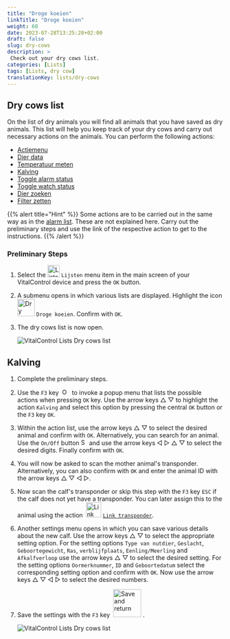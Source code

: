 ```yaml
---
title: "Droge koeien"
linkTitle: "Droge koeien"
weight: 60
date: 2023-07-28T13:25:28+02:00
draft: false
slug: dry-cows
description: >
 Check out your dry cows list.
categories: [Lists]
tags: [Lists, dry cow]
translationKey: lists/dry-cows
---
```

## Dry cows list

On the list of dry animals you will find all animals that you have saved as dry animals. This list will help you keep track of your dry cows and carry out necessary actions on the animals. You can perform the following actions:

- [Actiemenu](../alarm/#actiemenu)
- [Dier data](../alarm/#dier-data)
- [Temperatuur meten](../alarm/#temperatuur-meten)
- [Kalving](#kalving)
- [Toggle alarm status](../on-watch/#toggle-alarm-status)
- [Toggle watch status](../alarm/#toggle-watch-status)
- [Dier zoeken](../alarm/#dier-zoeken)
- [Filter zetten](../alarm/#filter-zetten)

{{% alert title="Hint" %}}
Some actions are to be carried out in the same way as in the [alarm list](../alarm). These are not explained here. Carry out the preliminary steps and use the link of the respective action to get to the instructions.
{{% /alert %}}

### Preliminary Steps

1. Select the <img src="/icons/main/lists.svg" width="28" align="bottom" alt="Lists" /> `Lijsten` menu item in the main screen of your VitalControl device and press the `OK` button.

2. A submenu opens in which various lists are displayed. Highlight the icon <img src="/icons/lists/drycows.svg" width="40" align="bottom" alt="Dry cows" /> `Droge koeien`. Confirm with `OK`.

3. The dry cows list is now open.

   ![VitalControl Lists Dry cows list](../images/firststeps5.png "Preliminary Steps")

## Kalving

1. Complete the preliminary steps.

2. Use the `F3` key &nbsp;<img src="/icons/footer/open-popup.svg" width="15" align="bottom" alt="Open popup" />&nbsp; to invoke a popup menu that lists the possible actions when pressing `OK` key. Use the arrow keys △ ▽ to highlight the action `Kalving` and select this option by pressing the central `OK` button or the `F3` key `OK`.

3. Within the action list, use the arrow keys △ ▽ to select the desired animal and confirm with `OK`. Alternatively, you can search for an animal. Use the `On/Off` button <img src="/icons/footer/search.svg" width="15" align="bottom" alt="Search" /> and use the arrow keys ◁ ▷ △ ▽ to select the desired digits. Finally confirm with `OK`.

4. You will now be asked to scan the mother animal's transponder. Alternatively, you can also confirm with `OK` and enter the animal ID with the arrow keys △ ▽ ◁ ▷.

5. Now scan the calf's transponder or skip this step with the `F3` key `ESC` if the calf does not yet have a transponder. You can later assign this to the animal using the action &nbsp;<img src="/icons/actions/link-transponder.svg" width="35" align="bottom" alt="Link transponder" /> [`Link transponder`](../../acties/link-transponder).

6. Another settings menu opens in which you can save various details about the new calf. Use the arrow keys △ ▽ to select the appropriate setting option. For the setting options `Type van nutdier`, `Geslacht`, `Geboortegewicht`, `Ras`, `verblijfplaats`, `Eenling/Meerling` and `Afkalfverloop` use the arrow keys △ ▽ to select the desired setting. For the setting options `Oormerknummer`, `ID` and `Geboortedatum` select the corresponding setting option and confirm with `OK`. Now use the arrow keys △ ▽ ◁ ▷ to select the desired numbers.

7. Save the settings with the `F3` key &nbsp;<img src="/icons/footer/save_exit.svg" width="65" align="bottom" alt="Save and return" />&nbsp;.

   ![VitalControl Lists Dry cows list](../images/calving.png "Kalving")